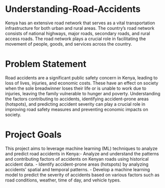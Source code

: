 # Understanding-Road-Accidents
Kenya has an extensive road network that serves as a vital transportation infrastructure for both urban and rural areas. The country’s road network consists of national highways, major roads, secondary roads, and rural access roads. The road network plays a crucial role in facilitating the movement of people, goods, and services across the country.

# Problem Statement
Road accidents are a significant public safety concern in Kenya, leading to loss of lives, injuries, and economic costs. These have an effect on society when the sole breadwinner loses their life or is unable to work due to injuries, leaving the family vulnerable to hunger and poverty. Understanding the factors contributing to accidents, identifying accident-prone areas (hotspots), and predicting accident severity can play a crucial role in improving road safety measures and preventing economic impacts on society. 

# Project Goals
This project aims to leverage machine learning (ML) techniques to analyze and predict road accidents in Kenya:- Analyze and understand the patterns and contributing factors of accidents on Kenyan roads using historical accident data. - Identify accident-prone areas (hotspots) by analyzing accidents' spatial and temporal patterns. - Develop a machine learning model to predict the severity of accidents based on various factors such as road conditions, weather, time of day, and vehicle types.
